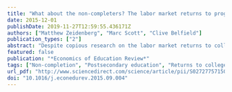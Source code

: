 ```yaml
---
title: "What about the non-completers? The labor market returns to progress in community college"
date: 2015-12-01
publishDate: 2019-11-27T12:59:55.436171Z
authors: ["Matthew Zeidenberg", "Marc Scott", "Clive Belfield"]
publication_types: ["2"]
abstract: "Despite copious research on the labor market returns to college, very little has adequately modeled the pathways of non-completers or compared their outcomes with those of award-holders. In this paper, we present a novel method for linking non-completers with completers according to their program of study. We use this method to calculate the labor market returns to programs of study, accounting for those who obtain an award and those who do not. We use a large dataset of community college transcripts matched with earnings data. We find that different classification systems – by algorithm, intent or goal – yield very different enrollment patterns across programs. Importantly, these classifications make a substantial difference to earnings patterns. Returns vary by program completion and by program non-completion. Consequently, combining completers and non-completers yields a new pattern of returns. We find that the variance in returns by subject of study is reduced when we combine data on completers and non-completers. In particular, the large returns to nursing awards are substantially lower when we account for the probability of completing a nursing program and the returns to not completing a nursing program. In addition, progression per se does not lead to higher earnings for non-completers: progressing further in a nursing program is no different from accumulating general college credits. If validated, these findings have significant implications for policies on program choice and on student retention policies."
featured: false
publication: "*Economics of Education Review*"
tags: ["Non-completion", "Postsecondary education", "Returns to college"]
url_pdf: "http://www.sciencedirect.com/science/article/pii/S0272775715001119"
doi: "10.1016/j.econedurev.2015.09.004"
---
```


